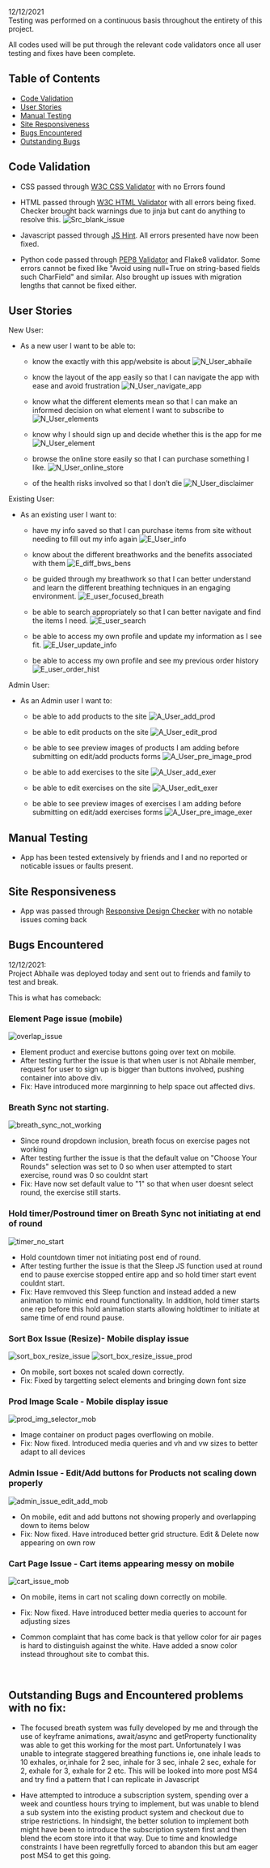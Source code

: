 12/12/2021 <br>
Testing was performed on a continuous basis throughout the entirety of this project.

All codes used will be put through the relevant code validators once all user testing and fixes have been complete.

## Table of Contents

- [Code Validation](#code-validation) <br>
- [User Stories](#user-stories) <br>
- [Manual Testing](#manual-testing) <br>
- [Site Responsiveness](#site-responsiveness) <br>
- [Bugs Encountered](#bugs-encountered) <br>
- [Outstanding Bugs](#outstanding-bugs) <br>


## Code Validation

- CSS passed through [W3C CSS Validator](https://jigsaw.w3.org/css-validator/validator) with no Errors found

- HTML passed through [W3C HTML Validator](https://validator.w3.org/) with all errors being fixed. Checker brought back warnings due to jinja but cant do anything to resolve this. 
![Src_blank_issue](testing_img_docs/business_signup_src_error.png) 

- Javascript passed through [JS Hint](https://jshint.com/). All errors presented have now been fixed. 

- Python code passed through [PEP8 Validator](http://pep8online.com/checkresult) and Flake8 validator. Some errors cannot be fixed like "Avoid using null=True on string-based fields such CharField" and similar. Also brought up issues with migration lengths that cannot be fixed either. 


## User Stories

New User:
- As a new user I want to be able to:
    -   know the exactly with this app/website is about
    ![N_User_abhaile](testing_img_docs/user_stories/signup.png) 

    -   know the layout of the app easily so that I can navigate the app with ease and avoid frustration
    ![N_User_navigate_app](testing_img_docs/user_stories/signup.png) 

    -   know what the different elements mean so that I can make an informed decision on what element I want to subscribe to
    ![N_User_elements](testing_img_docs/user_stories/signup.png) 

    -   know why I should sign up and decide whether this is the app for me
    ![N_User_element](testing_img_docs/user_stories/signup.png) 

    -   browse the online store easily so that I can purchase something I like. 
    ![N_User_online_store](testing_img_docs/user_stories/signup.png) 

    -   of the health risks involved so that I don’t die 
    ![N_User_disclaimer](testing_img_docs/user_stories/signup.png) 


Existing User:
- As an existing user I want to:
    - have my info saved so that I can purchase items from site without needing to fill out my info again
    ![E_User_info](testing_img_docs/user_stories/signup.png)

    - know about the different breathworks and the benefits associated with them
    ![E_diff_bws_bens](testing_img_docs/user_stories/signup.png)

    - be guided through my breathwork so that I can better understand and learn the different breathing techniques in an engaging environment. 
    ![E_user_focused_breath](testing_img_docs/user_stories/signup.png) 

    - be able to search appropriately so that I can better navigate and find the items I need. 
    ![E_user_search](testing_img_docs/user_stories/signup.png) 

    - be able to access my own profile and update my information as I see fit. 
    ![E_User_update_info](testing_img_docs/user_stories/signup.png) 

    - be able to access my own profile and see my previous order history 
    ![E_user_order_hist](testing_img_docs/user_stories/signup.png) 



Admin User:
- As an Admin user I want to:
    - be able to add products to the site
    ![A_User_add_prod](testing_img_docs/user_stories/signup.png) 

    - be able to edit products on the site
    ![A_User_edit_prod](testing_img_docs/user_stories/signup.png) 

    - be able to see preview images of products I am adding before submitting on edit/add products forms
    ![A_User_pre_image_prod](testing_img_docs/user_stories/signup.png) 

    - be able to add exercises to the site
    ![A_User_add_exer](testing_img_docs/user_stories/signup.png) 

    - be able to edit exercises on the site
    ![A_User_edit_exer](testing_img_docs/user_stories/signup.png) 

    - be able to see preview images of exercises I am adding before submitting on edit/add exercises forms
    ![A_User_pre_image_exer](testing_img_docs/user_stories/signup.png) 


## Manual Testing
- App has been tested extensively by friends and I and no reported or noticable issues or faults present. 

## Site Responsiveness
- App was passed through [Responsive Design Checker](https://responsivedesignchecker.com/) with no notable issues coming back

## Bugs Encountered
12/12/2021: <br>
Project Abhaile was deployed today and sent out to friends and family to test and break. 

This is what has comeback:

### Element Page issue (mobile)
![overlap_issue](testing_media/testing/overlap.jpg)

- Element product and exercise buttons going over text on mobile.
- After testing further the issue is that when user is not Abhaile member, request for user to sign up is bigger than buttons involved, pushing container into above div. 
- Fix: Have introduced more marginning to help space out affected divs.


### Breath Sync not starting. 
![breath_sync_not_working](testing_media/testing/breathe_rd_issue_nostart.png)

- Since round dropdown inclusion, breath focus on exercise pages not working
- After testing further the issue is that the default value on "Choose Your Rounds" selection was set to 0 so when user attempted to start exercise, round was 0 so couldnt start
- Fix: Have now set default value to "1" so that when user doesnt select round, the exercise still starts. 


### Hold timer/Postround timer on Breath Sync not initiating at end of round
![timer_no_start](testing_media/testing/timernostart.png)

- Hold countdown timer not initiating post end of round. 
- After testing further the issue is that the Sleep JS function used at round end to pause exercise stopped entire app and so hold timer start event couldnt start.
- Fix: Have remvoved this Sleep function and instead added a new animation to mimic end round functionality. In addition, hold timer starts one rep before this hold animation starts allowing holdtimer to initiate at same time of end round pause. 


### Sort Box Issue (Resize)- Mobile display issue 
![sort_box_resize_issue](testing_media/testing/sort_resize.jpg)
![sort_box_resize_issue_prod](testing_media/testing/sortboxissue.png)

- On mobile, sort boxes not scaled down correctly. 
- Fix: Fixed by targetting select elements and bringing down font size


### Prod Image Scale - Mobile display issue
![prod_img_selector_mob](testing_media/testing/prod_img_off_screen.jpg)

- Image container on product pages overflowing on mobile. 
- Fix: Now fixed. Introduced media queries and vh and vw sizes to better adapt to all devices


### Admin Issue - Edit/Add buttons for Products not scaling down properly
![admin_issue_edit_add_mob](testing_media/testing/editadd_mob.jpg)

- On mobile, edit and add buttons not showing properly and overlapping down to items below
- Fix: Now fixed. Have introduced better grid structure. Edit & Delete now appearing on own row


### Cart Page Issue - Cart items appearing messy on mobile
![cart_issue_mob](testing_media/testing/cart_pg_messy.png)

- On mobile, items in cart not scaling down correctly on mobile. 
- Fix: Now fixed. Have introduced better media queries to account for adjusting sizes



- Common complaint that has come back is that yellow color for air pages is hard to distinguish against the white. Have added a snow color instead throughout site to combat this. 



<br>

## Outstanding Bugs and Encountered problems with no fix:
- The focused breath system was fully developed by me and through the use of keyframe animations, await/async and getProperty functionality was able to get this working for the most part. Unfortunately I was unable to integrate staggered breathing functions ie, one inhale leads to 10 exhales, or,inhale for 2 sec, inhale for 3 sec, inhale 2 sec, exhale for 2, exhale for 3, exhale for 2 etc. This will be looked into more post MS4 and try find a pattern that I can replicate in Javascript

- Have attempted to introduce a subscription system, spending over a week and countless hours trying to implement, but was unable to blend a sub system into the existing product system and checkout due to stripe restrictions. In hindsight, the better solution to implement both might have been to introduce the subscription system first and then blend the ecom store into it that way. Due to time and knowledge constraints I have been regretfully forced to abandon this but am eager post MS4 to get this going. 